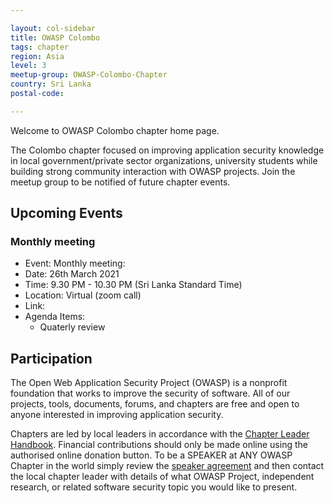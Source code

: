 ```yaml
---

layout: col-sidebar
title: OWASP Colombo
tags: chapter
region: Asia
level: 3
meetup-group: OWASP-Colombo-Chapter
country: Sri Lanka
postal-code: 

---
```


Welcome to OWASP Colombo chapter home page. 

The Colombo chapter focused on improving  application security knowledge in local government/private sector organizations, university students while building strong community interaction with OWASP projects. Join the meetup group to be notified of future chapter events. 

## Upcoming Events

### Monthly meeting 

* Event: Monthly meeting: 
* Date: 26th March 2021 
* Time: 9.30 PM - 10.30 PM (Sri Lanka Standard Time)
* Location: Virtual (zoom call)
* Link: <to-be-update>
* Agenda Items:
  * Quaterly review


## Participation

The Open Web Application Security Project (OWASP) is a nonprofit foundation that works to improve the security of software. All of our projects, tools, documents, forums, and chapters are free and open to anyone interested in improving application security. 


Chapters are led by local leaders in accordance with the [Chapter Leader Handbook](/www-policy/rules-of-procedure/chapter-handbook). Financial contributions should only be made online using the authorised online donation button. To be a SPEAKER at ANY OWASP Chapter in the world simply review the [speaker agreement](/www-policy/speaker-agreement) and then contact the local chapter leader with details of what OWASP Project, independent research, or related software security topic you would like to present.
